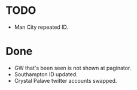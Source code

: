 # TODO

- Man City repeated ID.

# Done

- GW that's been seen is not shown at paginator.
- Southampton ID updated.
- Crystal Palave twitter accounts swapped.
